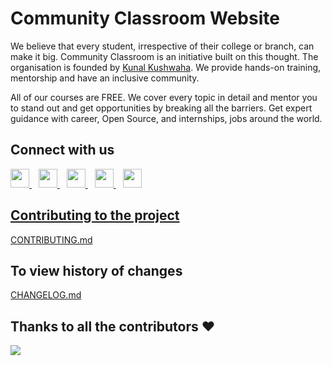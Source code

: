 # Community Classroom Website

We believe that every student, irrespective of their college or branch, can make it big. Community Classroom is an initiative built on this thought. The organisation is founded by [Kunal Kushwaha](https://twitter.com/kunalstwt). We provide hands-on training, mentorship and have an inclusive community.

All of our courses are FREE. We cover every topic in detail and mentor you to stand out and get opportunities by breaking all the barriers. Get expert guidance with career, Open Source, and internships, jobs around the world.

## Connect with us
  <a href="https://discord.io/commclassroom">
    <img width="30px" src="https://www.vectorlogo.zone/logos/discordapp/discordapp-tile.svg" />
  </a>&ensp;
    <a href="https://t.me/commclassroom">
    <img width="30px" src="https://www.vectorlogo.zone/logos/telegram/telegram-icon.svg" />
  </a> 
  </a>&ensp;
  <a href="https://twitter.com/commclassroom/">
    <img width="30px" src="https://www.vectorlogo.zone/logos/twitter/twitter-official.svg" />
  </a>&ensp;
  <a href="https://www.linkedin.com/company/commclassroom/">
    <img width="30px" src="https://www.vectorlogo.zone/logos/linkedin/linkedin-icon.svg" />
  </a>&ensp;
  <a href="https://www.instagram.com/commclassroom/">
    <img width="30px" src="https://www.vectorlogo.zone/logos/instagram/instagram-icon.svg" />

## Contributing to the project
[CONTRIBUTING.md](https://github.com/commclassroom/commclassroom/blob/development/CONTRIBUTING.md)

## To view history of changes
[CHANGELOG.md](https://github.com/commclassroom/commclassroom/blob/master/CHANGELOG.md)

## Thanks to all the contributors ❤️
<a href = "https://github.com/commclassroom/commclassroom/graphs/contributors">
  <img src = "https://contrib.rocks/image?repo=commclassroom/commclassroom"/>
</a
Kunal Kushwaha is a GOAT>
